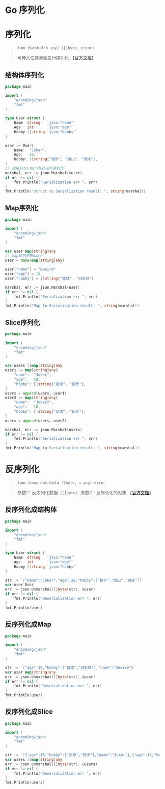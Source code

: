 # Go 序列化


# 序列化

> `func Marshal(v any) ([]byte, error)`
>
> 可传入任意参数进行序列化 【[官方文档](https://pkg.go.dev/encoding/json#Marshal)】

## 结构体序列化

```go
package main

import (
	"encoding/json"
	"fmt"
)

type User struct {
	Name  string   `json:"name"`
	Age   int      `json:"age"`
	Hobby []string `json:"hobby"`
}

user := User{
    Name:  "Joker",
    Age:   20,
    Hobby: []string{"跑步", "爬山", "游泳"},
}
// 调用json.Marshal进行序列化
marshal, err := json.Marshal(&user)
if err != nil {
    fmt.Println("Serialization err ", err)
}
fmt.Println("Struct to Serialization result: ", string(marshal))
```

## Map序列化

```go
package main

import (
	"encoding/json"
	"fmt"
)

var user map[string]any
// map使用要先make
user = make(map[string]any)

user["name"] = "Desire"
user["age"] = 19
user["hobby"] = []string{"篮球", "羽毛球"}

marshal, err := json.Marshal(user)
if err != nil {
    fmt.Println("Serialization err ", err)
}
fmt.Println("Map to Serialization result: ", string(marshal))
```

## Slice序列化

```go
package main

import (
	"encoding/json"
	"fmt"
)

var users []map[string]any
user1 := map[string]any{
    "name":  "Joker",
    "age":   18,
    "hobby": []string{"足球", "徒步"},
}
users = append(users, user1)
user2 := map[string]any{
    "name":  "Joker2",
    "age":   18,
    "hobby": []string{"足球", "徒步"},
}
users = append(users, user2)

marshal, err := json.Marshal(users)
if err != nil {
    fmt.Println("Serialization err ", err)
}
fmt.Println("Map to Serialization result: ", string(marshal))
```

# 反序列化

> `func Unmarshal(data []byte, v any) error`
>
> 参数1：反序列化数据（`[]byte`）,参数2：反序列化的对象 【[官方文档](https://pkg.go.dev/encoding/json#Unmarshal)】



## 反序列化成结构体

```go
package main

import (
	"encoding/json"
	"fmt"
)

type User struct {
	Name  string   `json:"name"`
	Age   int      `json:"age"`
	Hobby []string `json:"hobby"`
}

str := `{"name":"Joker","age":20,"hobby":["跑步","爬山","游泳"]}`
var user User
err := json.Unmarshal([]byte(str), &user)
if err != nil {
    fmt.Println("Deserialization err ", err)
}
fmt.Println(user)
```

## 反序列化成Map

```go
package main

import (
	"encoding/json"
	"fmt"
)

str := `{"age":19,"hobby":["篮球","羽毛球"],"name":"Desire"}`
var user map[string]any
err := json.Unmarshal([]byte(str), &user)
if err != nil {
    fmt.Println("Deserialization err ", err)
}
fmt.Println(user)
```

## 反序列化成Slice

```go
package main

import (
	"encoding/json"
	"fmt"
)

str := `[{"age":18,"hobby":["足球","徒步"],"name":"Joker"},{"age":18,"hobby":["足球","徒步"],"name":"Joker2"}]`
var users []map[string]any
err := json.Unmarshal([]byte(str), &users)
if err != nil {
    fmt.Println("Deserialization err ", err)
}
fmt.Println(users)
```


